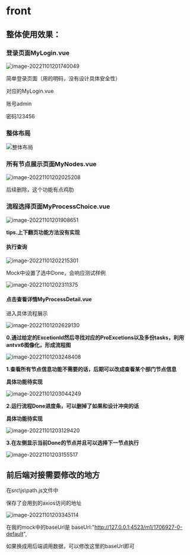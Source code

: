 # 											front
## 整体使用效果：

### 登录页面MyLogin.vue

![image-20221101201740049](C:/Users/86189/AppData/Roaming/Typora/typora-user-images/image-20221101201740049.png)

简单登录页面（用的明码，没有设计具体安全性）

对应的MyLogin.vue

账号admin

密码123456

### 整体布局

![整体布局](../../../整体布局.png)

### 所有节点展示页面MyNodes.vue

![image-20221101202025208](C:/Users/86189/AppData/Roaming/Typora/typora-user-images/image-20221101202025208.png)

后续删除，这个功能有点鸡肋



### 流程选择页面MyProcessChoice.vue

![image-20221101201908651](C:/Users/86189/AppData/Roaming/Typora/typora-user-images/image-20221101201908651.png)

**tips.上下翻页功能方法没有实现**



#### 执行查询

![image-20221101202215301](C:/Users/86189/AppData/Roaming/Typora/typora-user-images/image-20221101202215301.png)

Mock中设置了选中Done，会响应测试样例

![image-20221101202311375](C:/Users/86189/AppData/Roaming/Typora/typora-user-images/image-20221101202311375.png)

#### 点击查看详情MyProcessDetail.vue

进入具体流程展示

![image-20221101202629130](C:/Users/86189/AppData/Roaming/Typora/typora-user-images/image-20221101202629130.png)

**0.通过给定的ExcetionId然后寻找对应的ProExcetions以及多份tasks，利用antvx6图像化，形成流程图**

![image-20221101203248408](C:/Users/86189/AppData/Roaming/Typora/typora-user-images/image-20221101203248408.png)

**1.查看所有节点信息功能不需要的话，后期可以改成查看某个部门节点信息**

**具体功能待实现**

![image-20221101203044249](C:/Users/86189/AppData/Roaming/Typora/typora-user-images/image-20221101203044249.png)

**2.运行流程Done进度条，可以删掉了如果和设计冲突的话**

**具体功能待实现**

![image-20221101203129420](C:/Users/86189/AppData/Roaming/Typora/typora-user-images/image-20221101203129420.png)

**3.在左侧显示当前Done的节点并且可以选择下一节点执行**

![image-20221101203155517](C:/Users/86189/AppData/Roaming/Typora/typora-user-images/image-20221101203155517.png)

## 前后端对接需要修改的地方

在src\js\path.js文件中

保存了会用到的axios访问的地址

![image-20221101203345114](C:/Users/86189/AppData/Roaming/Typora/typora-user-images/image-20221101203345114.png)

在我的mock中的baseUrl是     baseUrl:"http://127.0.0.1:4523/m1/1706927-0-default",

如果换成用后端调用数据，可以修改这里的baseUrl即可
